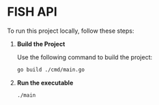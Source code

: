 # FISH API

To run this project locally, follow these steps:

1. **Build the Project**

   Use the following command to build the project:

   ```bash
   go build ./cmd/main.go

2. **Run the executable**

   ```bash
   ./main